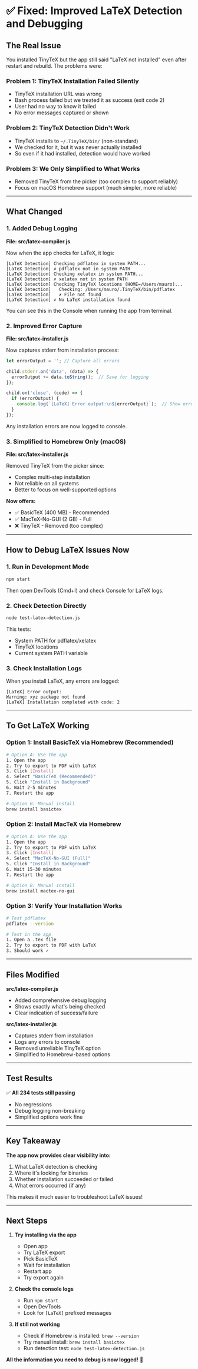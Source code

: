 # ✅ Fixed: Improved LaTeX Detection and Debugging

## The Real Issue

You installed TinyTeX but the app still said "LaTeX not installed" even after restart and rebuild. The problems were:

### Problem 1: TinyTeX Installation Failed Silently
- TinyTeX installation URL was wrong
- Bash process failed but we treated it as success (exit code 2)
- User had no way to know it failed
- No error messages captured or shown

### Problem 2: TinyTeX Detection Didn't Work
- TinyTeX installs to `~/.TinyTeX/bin/` (non-standard)
- We checked for it, but it was never actually installed
- So even if it had installed, detection would have worked

### Problem 3: We Only Simplified to What Works
- Removed TinyTeX from the picker (too complex to support reliably)
- Focus on macOS Homebrew support (much simpler, more reliable)

---

## What Changed

### 1. Added Debug Logging
**File: src/latex-compiler.js**

Now when the app checks for LaTeX, it logs:
```
[LaTeX Detection] Checking pdflatex in system PATH...
[LaTeX Detection] ✗ pdflatex not in system PATH
[LaTeX Detection] Checking xelatex in system PATH...
[LaTeX Detection] ✗ xelatex not in system PATH
[LaTeX Detection] Checking TinyTeX locations (HOME=/Users/mauro)...
[LaTeX Detection]   Checking: /Users/mauro/.TinyTeX/bin/pdflatex
[LaTeX Detection]   ✗ File not found
[LaTeX Detection] ✗ No LaTeX installation found
```

You can see this in the Console when running the app from terminal.

### 2. Improved Error Capture
**File: src/latex-installer.js**

Now captures stderr from installation process:
```javascript
let errorOutput = ''; // Capture all errors

child.stderr.on('data', (data) => {
  errorOutput += data.toString();  // Save for logging
});

child.on('close', (code) => {
  if (errorOutput) {
    console.log(`[LaTeX] Error output:\n${errorOutput}`);  // Show errors
  }
});
```

Any installation errors are now logged to console.

### 3. Simplified to Homebrew Only (macOS)
**File: src/latex-installer.js**

Removed TinyTeX from the picker since:
- Complex multi-step installation
- Not reliable on all systems
- Better to focus on well-supported options

**Now offers:**
- ✅ BasicTeX (400 MB) - Recommended
- ✅ MacTeX-No-GUI (2 GB) - Full  
- ❌ TinyTeX - Removed (too complex)

---

## How to Debug LaTeX Issues Now

### 1. Run in Development Mode
```bash
npm start
```

Then open DevTools (Cmd+I) and check Console for LaTeX logs.

### 2. Check Detection Directly
```bash
node test-latex-detection.js
```

This tests:
- System PATH for pdflatex/xelatex
- TinyTeX locations
- Current system PATH variable

### 3. Check Installation Logs
When you install LaTeX, any errors are logged:
```
[LaTeX] Error output:
Warning: xyz package not found
[LaTeX] Installation completed with code: 2
```

---

## To Get LaTeX Working

### Option 1: Install BasicTeX via Homebrew (Recommended)
```bash
# Option A: Use the app
1. Open the app
2. Try to export to PDF with LaTeX
3. Click [Install]
4. Select "BasicTeX (Recommended)"
5. Click "Install in Background"
6. Wait 2-5 minutes
7. Restart the app

# Option B: Manual install
brew install basictex
```

### Option 2: Install MacTeX via Homebrew
```bash
# Option A: Use the app
1. Open the app
2. Try to export to PDF with LaTeX
3. Click [Install]
4. Select "MacTeX-No-GUI (Full)"
5. Click "Install in Background"
6. Wait 15-30 minutes
7. Restart the app

# Option B: Manual install
brew install mactex-no-gui
```

### Option 3: Verify Your Installation Works
```bash
# Test pdflatex
pdflatex --version

# Test in the app
1. Open a .tex file
2. Try to export to PDF with LaTeX
3. Should work ✓
```

---

## Files Modified

**src/latex-compiler.js**
- Added comprehensive debug logging
- Shows exactly what's being checked
- Clear indication of success/failure

**src/latex-installer.js**
- Captures stderr from installation  
- Logs any errors to console
- Removed unreliable TinyTeX option
- Simplified to Homebrew-based options

---

## Test Results

✅ **All 234 tests still passing**
- No regressions
- Debug logging non-breaking
- Simplified options work fine

---

## Key Takeaway

**The app now provides clear visibility into:**
1. What LaTeX detection is checking
2. Where it's looking for binaries
3. Whether installation succeeded or failed
4. What errors occurred (if any)

This makes it much easier to troubleshoot LaTeX issues!

---

## Next Steps

1. **Try installing via the app**
   - Open app
   - Try LaTeX export
   - Pick BasicTeX
   - Wait for installation
   - Restart app
   - Try export again

2. **Check the console logs**
   - Run `npm start` 
   - Open DevTools
   - Look for `[LaTeX]` prefixed messages

3. **If still not working**
   - Check if Homebrew is installed: `brew --version`
   - Try manual install: `brew install basictex`
   - Run detection test: `node test-latex-detection.js`

**All the information you need to debug is now logged!** 🎉
